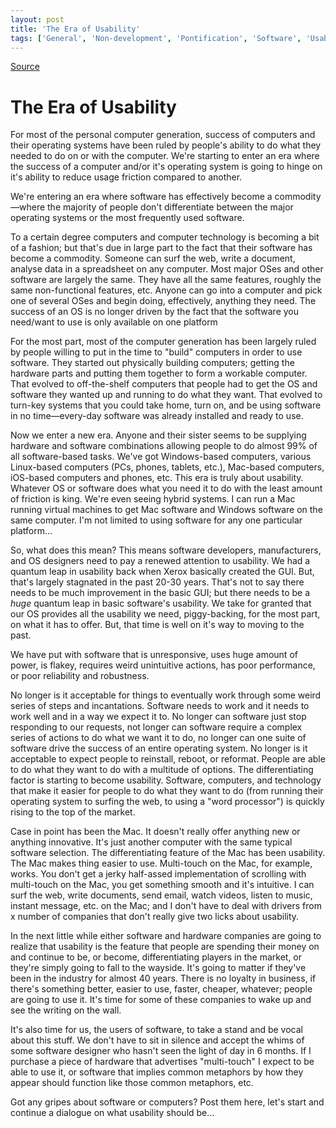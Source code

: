 ```yaml
---
layout: post
title: 'The Era of Usability'
tags: ['General', 'Non-development', 'Pontification', 'Software', 'Usability', 'msmvps', 'April 2011']
---
```

[Source](http://blogs.msmvps.com/peterritchie/2011/04/24/the-era-of-usability/ "Permalink to The Era of Usability")

# The Era of Usability

For most of the personal computer generation, success of computers and their operating systems have been ruled by people's ability to do what they needed to do on or with the computer. We're starting to enter an era where the success of a computer and/or it's operating system is going to hinge on it's ability to reduce usage friction compared to another.

We're entering an era where software has effectively become a commodity—where the majority of people don't differentiate between the major operating systems or the most frequently used software.

To a certain degree computers and computer technology is becoming a bit of a fashion; but that's due in large part to the fact that their software has become a commodity. Someone can surf the web, write a document, analyse data in a spreadsheet on any computer. Most major OSes and other software are largely the same. They have all the same features, roughly the same non-functional features, etc. Anyone can go into a computer and pick one of several OSes and begin doing, effectively, anything they need. The success of an OS is no longer driven by the fact that the software you need/want to use is only available on one platform

For the most part, most of the computer generation has been largely ruled by people willing to put in the time to "build" computers in order to use software. They started out physically building computers; getting the hardware parts and putting them together to form a workable computer. That evolved to off-the-shelf computers that people had to get the OS and software they wanted up and running to do what they want. That evolved to turn-key systems that you could take home, turn on, and be using software in no time—every-day software was already installed and ready to use. 

Now we enter a new era. Anyone and their sister seems to be supplying hardware and software combinations allowing people to do almost 99% of all software-based tasks. We've got Windows-based computers, various Linux-based computers (PCs, phones, tablets, etc.), Mac-based computers, iOS-based computers and phones, etc. This era is truly about usability. Whatever OS or software does what you need it to do with the least amount of friction is king. We're even seeing hybrid systems. I can run a Mac running virtual machines to get Mac software and Windows software on the same computer. I'm not limited to using software for any one particular platform…

So, what does this mean? This means software developers, manufacturers, and OS designers need to pay a renewed attention to usability. We had a quantum leap in usability back when Xerox basically created the GUI. But, that's largely stagnated in the past 20-30 years. That's not to say there needs to be much improvement in the basic GUI; but there needs to be a *huge* quantum leap in basic software's usability. We take for granted that our OS provides all the usability we need, piggy-backing, for the most part, on what it has to offer. But, that time is well on it's way to moving to the past.

We have put with software that is unresponsive, uses huge amount of power, is flakey, requires weird unintuitive actions, has poor performance, or poor reliability and robustness.

No longer is it acceptable for things to eventually work through some weird series of steps and incantations. Software needs to work and it needs to work well and in a way we expect it to. No longer can software just stop responding to our requests, not longer can software require a complex series of actions to do what we want it to do, no longer can one suite of software drive the success of an entire operating system. No longer is it acceptable to expect people to reinstall, reboot, or reformat. People are able to do what they want to do with a multitude of options. The differentiating factor is starting to become usability. Software, computers, and technology that make it easier for people to do what they want to do (from running their operating system to surfing the web, to using a "word processor") is quickly rising to the top of the market.

Case in point has been the Mac. It doesn't really offer anything new or anything innovative. It's just another computer with the same typical software selection. The differentiating feature of the Mac has been usability. The Mac makes thing easier to use. Multi-touch on the Mac, for example, works. You don't get a jerky half-assed implementation of scrolling with multi-touch on the Mac, you get something smooth and it's intuitive. I can surf the web, write documents, send email, watch videos, listen to music, instant message, etc. on the Mac; and I don't have to deal with drivers from x number of companies that don't really give two licks about usability.

In the next little while either software and hardware companies are going to realize that usability is the feature that people are spending their money on and continue to be, or become, differentiating players in the market, or they're simply going to fall to the wayside. It's going to matter if they've been in the industry for almost 40 years. There is no loyalty in business, if there's something better, easier to use, faster, cheaper, whatever; people are going to use it. It's time for some of these companies to wake up and see the writing on the wall.

It's also time for us, the users of software, to take a stand and be vocal about this stuff. We don't have to sit in silence and accept the whims of some software designer who hasn't seen the light of day in 6 months. If I purchase a piece of hardware that advertises "multi-touch" I expect to be able to use it, or software that implies common metaphors by how they appear should function like those common metaphors, etc.

Got any gripes about software or computers? Post them here, let's start and continue a dialogue on what usability should be…


